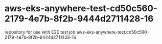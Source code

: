 # aws-eks-anywhere-test-cd50c560-2179-4e7b-8f2b-9444d2711428-16
repository for use with E2E test job aws-eks-anywhere-test:cd50c560-2179-4e7b-8f2b-9444d2711428-16

